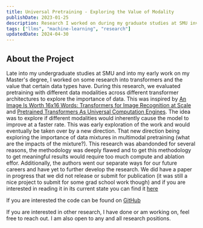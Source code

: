 ```yaml
---
title: Universal Pretraining - Exploring the Value of Modality
publishDate: 2023-01-25
description: Research I worked on during my graduate studies at SMU investigating the influence of modality on transformer pretraining. This work was abandoned.
tags: ["llms", "machine-learning", "research"]
updatedDate: 2024-04-30
---
```


##  About the Project

Late into my undergraduate studies at SMU and into my early work on my Master's degree, I worked on some research into transformers and the value that certain data types have. During this research, we evaluated pretraining with different data modalities across different transformer architectures to explore the importance of data. 
This was inspired by [An Image Is Worth 16x16 Words: Transformers for Image Recognition at Scale](https://arxiv.org/abs/2010.11929) and [Pretrained Transformers As Universal Computation Engines](https://arxiv.org/abs/2103.05247).  The idea was to explore if different modalities would inherently cause the model to improve at a faster rate. This was early exploration of the work and would eventually be taken over by a new direction. That new direction being exploring the importance of data mixtures in multimodal pretraining (what are the impacts of the mixture?). This research was abandonded for several reasons, the methodology was deeply flawed and to get this methodology to get meaningful results would require too much compute and ablation effor. Additionally, the authors went our separate ways for our future careers and have yet to further develop the research. We did have a paper in progress that we did not release or submit for publication (it was still a nice project to submit for some grad school work though) and if you are interested in reading it in its current state you can find it [here](/universal-pretraining-research.pdf)

If you are interested the code can be found on [GitHub](https://github.com/walln/cross-modality-pretraining)

If you are interested in other research, I have done or am working on, feel free to reach out. I am also open to any and all research positions.
